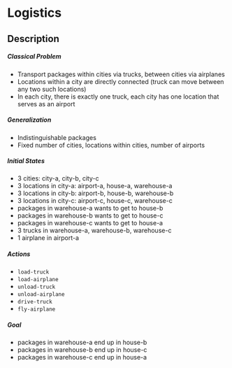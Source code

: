 # Logistics

## Description

##### Classical Problem
- Transport packages within cities via trucks, between cities via airplanes
- Locations within a city are directly connected (truck can move between any two such locations)
- In each city, there is exactly one truck, each city has one location that serves as an airport

##### Generalization
- Indistinguishable packages
- Fixed number of cities, locations within cities, number of airports

##### Initial States
- 3 cities: city-a, city-b, city-c
- 3 locations in city-a: airport-a, house-a, warehouse-a
- 3 locations in city-b: airport-b, house-b, warehouse-b
- 3 locations in city-c: airport-c, house-c, warehouse-c
- packages in warehouse-a wants to get to house-b
- packages in warehouse-b wants to get to house-c
- packages in warehouse-c wants to get to house-a
- 3 trucks in warehouse-a, warehouse-b, warehouse-c
- 1 airplane in airport-a

##### Actions
- `load-truck`
- `load-airplane`
- `unload-truck`
- `unload-airplane`
- `drive-truck`
- `fly-airplane`

##### Goal
- packages in warehouse-a end up in house-b
- packages in warehouse-b end up in house-c
- packages in warehouse-c end up in house-a
